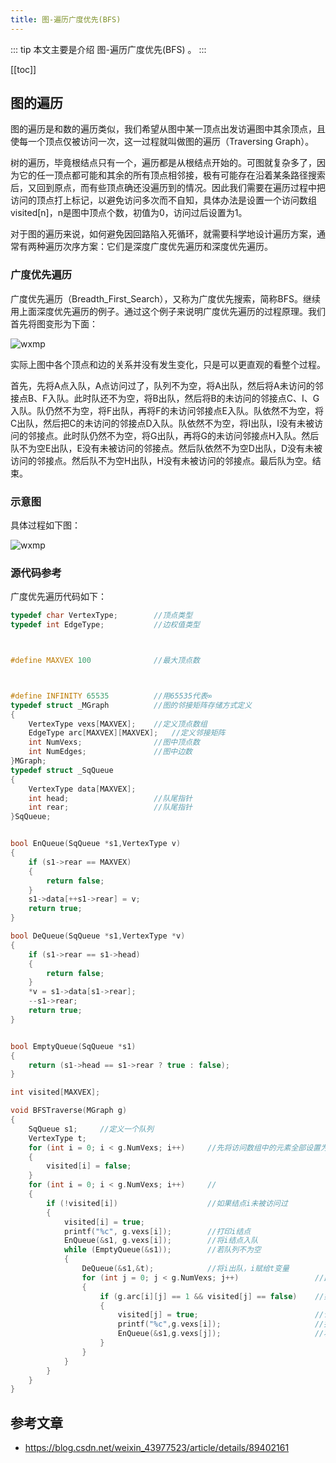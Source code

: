 ```yaml
---
title: 图-遍历广度优先(BFS)
---
```


::: tip
本文主要是介绍 图-遍历广度优先(BFS) 。
:::

[[toc]]


## 图的遍历

图的遍历是和数的遍历类似，我们希望从图中某一顶点出发访遍图中其余顶点，且使每一个顶点仅被访问一次，这一过程就叫做图的遍历（Traversing Graph）。

树的遍历，毕竟根结点只有一个，遍历都是从根结点开始的。可图就复杂多了，因为它的任一顶点都可能和其余的所有顶点相邻接，极有可能存在沿着某条路径搜索后，又回到原点，而有些顶点确还没遍历到的情况。因此我们需要在遍历过程中把访问的顶点打上标记，以避免访问多次而不自知，具体办法是设置一个访问数组visited[n]，n是图中顶点个数，初值为0，访问过后设置为1。

对于图的遍历来说，如何避免因回路陷入死循环，就需要科学地设计遍历方案，通常有两种遍历次序方案：它们是深度广度优先遍历和深度优先遍历。


### 广度优先遍历

广度优先遍历（Breadth_First_Search），又称为广度优先搜索，简称BFS。继续用上面深度优先遍历的例子。通过这个例子来说明广度优先遍历的过程原理。我们首先将图变形为下面：

<img class= "zoom-custom-imgs" :src="$withBase('/assets/img/algorithm/basic/mapbasic/20190507153539858.png')" alt="wxmp">

实际上图中各个顶点和边的关系并没有发生变化，只是可以更直观的看整个过程。

首先，先将A点入队，A点访问过了，队列不为空，将A出队，然后将A未访问的邻接点B、F入队。此时队还不为空，将B出队，然后将B的未访问的邻接点C、I、G入队。队仍然不为空，将F出队，再将F的未访问邻接点E入队。队依然不为空，将C出队，然后把C的未访问的邻接点D入队。队依然不为空，将I出队，I没有未被访问的邻接点。此时队仍然不为空，将G出队，再将G的未访问邻接点H入队。然后队不为空E出队，E没有未被访问的邻接点。然后队依然不为空D出队，D没有未被访问的邻接点。然后队不为空H出队，H没有未被访问的邻接点。最后队为空。结束。

### 示意图
具体过程如下图：

<img class= "zoom-custom-imgs" :src="$withBase('/assets/img/algorithm/basic/mapbasic/20190507154825213.png')" alt="wxmp">

### 源代码参考
广度优先遍历代码如下：

```cpp
typedef char VertexType;		//顶点类型
typedef int EdgeType;			//边权值类型



#define MAXVEX 100				//最大顶点数



#define INFINITY 65535			//用65535代表∞
typedef struct _MGraph			//图的邻接矩阵存储方式定义
{
	VertexType vexs[MAXVEX];	//定义顶点数组
	EdgeType arc[MAXVEX][MAXVEX];	//定义邻接矩阵
	int NumVexs;				//图中顶点数
	int NumEdges;				//图中边数
}MGraph;
typedef struct _SqQueue
{
	VertexType data[MAXVEX];
	int head;					//队尾指针
	int rear;					//队尾指针
}SqQueue;


bool EnQueue(SqQueue *s1,VertexType v)
{
	if (s1->rear == MAXVEX)
	{
		return false;
	}
	s1->data[++s1->rear] = v;
	return true;
}

bool DeQueue(SqQueue *s1,VertexType *v)
{
	if (s1->rear == s1->head)
	{
		return false;
	}
	*v = s1->data[s1->rear];
	--s1->rear;
	return true;
}


bool EmptyQueue(SqQueue *s1)
{
	return (s1->head == s1->rear ? true : false);
}

int visited[MAXVEX];

void BFSTraverse(MGraph g)
{
	SqQueue s1;		//定义一个队列
	VertexType t;
	for (int i = 0; i < g.NumVexs; i++)		//先将访问数组中的元素全部设置为未访问过。
	{
		visited[i] = false;
	}
	for (int i = 0; i < g.NumVexs; i++)		//
	{
		if (!visited[i])					//如果结点i未被访问过
		{
			visited[i] = true;
			printf("%c", g.vexs[i]);		//打印i结点
			EnQueue(&s1, g.vexs[i]);		//将i结点入队
			while (EmptyQueue(&s1));		//若队列不为空
			{
				DeQueue(&s1,&t);			//将i出队，i赋给t变量
				for (int j = 0; j < g.NumVexs; j++)					//此循环，将i的所有未被访问的邻接点访问并且入队
				{
					if (g.arc[i][j] == 1 && visited[j] == false)	//如果i结点的邻接点j未被访问
					{
						visited[j] = true;							//访问j结点
						printf("%c",g.vexs[i]);						//打印j结点
						EnQueue(&s1,g.vexs[j]);						//将j结点入队
					}
				}
			}
		}
	}
}
```



## 参考文章
* https://blog.csdn.net/weixin_43977523/article/details/89402161
